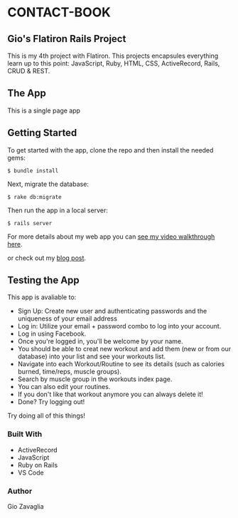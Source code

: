 # CONTACT-BOOK

## Gio's Flatiron Rails Project

This is my 4th project with Flatiron. This projects encapsules everything learn up to this point: JavaScript, Ruby, HTML, CSS, ActiveRecord, Rails, CRUD & REST.

## The App

This is a single page app

## Getting Started

To get started with the app, clone the repo and then install the needed gems:

```
$ bundle install
```

Next, migrate the database:

```
$ rake db:migrate
```

Then run the app in a local server:

```
$ rails server
```

For more details about my web app you can [see my video walkthrough here](https://youtu.be/4gj6FD57kuo).

or check out my [blog post](https://gzavaglia.github.io/rails_project_make_it_or_break_it).

## Testing the App

This app is avaliable to:
- Sign Up: Create new user and authenticating passwords and the uniqueness of your email address
- Log in: Utilize your email + password combo to log into your account.
- Log in using Facebook.
- Once you're logged in, you'll be welcome by your name.
- You should be able to creat new workout and add them (new or from our database) into your list and see your workouts list.
- Navigate into each Workout/Routine to see its details (such as calories burned, time/reps, muscle groups).
- Search by muscle group in the workouts index page.
- You can also edit your routines.
- If you don't like that workout anymore you can always delete it!
- Done? Try logging out! 

Try doing all of this things!

### Built With
- ActiveRecord
- JavaScript
- Ruby on Rails
- VS Code

### Author
Gio Zavaglia
